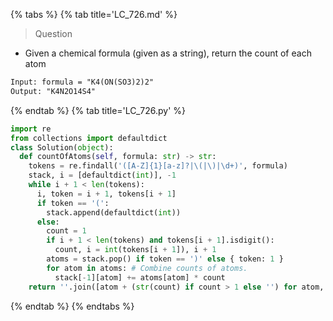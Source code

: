 {% tabs %}
{% tab title='LC_726.md' %}

> Question

* Given a chemical formula (given as a string), return the count of each atom

```txt
Input: formula = "K4(ON(SO3)2)2"
Output: "K4N2O14S4"
```

{% endtab %}
{% tab title='LC_726.py' %}

```py
import re
from collections import defaultdict
class Solution(object):
  def countOfAtoms(self, formula: str) -> str:
    tokens = re.findall('([A-Z]{1}[a-z]?|\(|\)|\d+)', formula)
    stack, i = [defaultdict(int)], -1
    while i + 1 < len(tokens):
      i, token = i + 1, tokens[i + 1]
      if token == '(':
        stack.append(defaultdict(int))
      else:
        count = 1
        if i + 1 < len(tokens) and tokens[i + 1].isdigit():
          count, i = int(tokens[i + 1]), i + 1
        atoms = stack.pop() if token == ')' else { token: 1 }
        for atom in atoms: # Combine counts of atoms.
          stack[-1][atom] += atoms[atom] * count
    return ''.join([atom + (str(count) if count > 1 else '') for atom, count in sorted(stack[-1].items())])
```

{% endtab %}
{% endtabs %}
